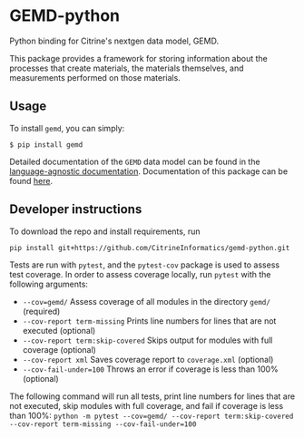 # GEMD-python 
Python binding for Citrine's nextgen data model, GEMD. 

This package provides a framework for storing information about the processes that create materials, the materials themselves, and measurements performed on those materials. 

## Usage

To install `gemd`, you can simply:
```
$ pip install gemd
```

Detailed documentation of the `GEMD` data model can be found in the [language-agnostic documentation](https://citrineinformatics.github.io/gemd-docs/).
Documentation of this package can be found [here](https://citrineinformatics.github.io/gemd/).

## Developer instructions
To download the repo and install requirements, run 

```pip install git+https://github.com/CitrineInformatics/gemd-python.git```

Tests are run with `pytest`, and the `pytest-cov` package is used to assess test coverage. 
In order to assess coverage locally, run `pytest` with the following arguments:
* `--cov=gemd/` Assess coverage of all modules in the directory `gemd/` (required)
* `--cov-report term-missing` Prints line numbers for lines that are not executed (optional)
* `--cov-report term:skip-covered` Skips output for modules with full coverage (optional)
* `--cov-report xml` Saves coverage report to `coverage.xml` (optional)
* `--cov-fail-under=100` Throws an error if coverage is less than 100% (optional)

The following command will run all tests, print line numbers for lines that are not executed, skip modules with full coverage, and fail if coverage is less than 100%:
`python -m pytest --cov=gemd/ --cov-report term:skip-covered --cov-report term-missing --cov-fail-under=100`



